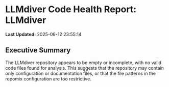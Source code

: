 # LLMdiver Code Health Report: LLMdiver
**Last Updated:** 2025-06-12 23:55:14

## Executive Summary
The LLMdiver repository appears to be empty or incomplete, with no valid code files found for analysis. This suggests that the repository may contain only configuration or documentation files, or that the file patterns in the repomix configuration are too restrictive.

